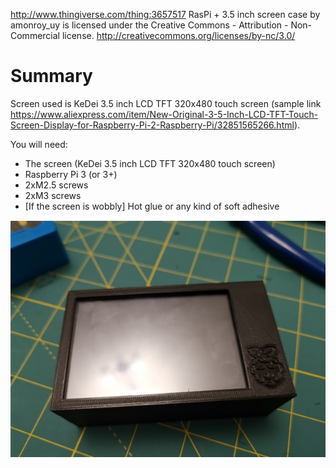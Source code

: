 http://www.thingiverse.com/thing:3657517
RasPi + 3.5 inch screen case by amonroy_uy is licensed under the Creative Commons - Attribution - Non-Commercial license.
http://creativecommons.org/licenses/by-nc/3.0/

# Summary
Screen used is KeDei 3.5 inch LCD TFT 320x480 touch screen (sample link https://www.aliexpress.com/item/New-Original-3-5-Inch-LCD-TFT-Touch-Screen-Display-for-Raspberry-Pi-2-Raspberry-Pi/32851565266.html).

You will need:
- The screen (KeDei 3.5 inch LCD TFT 320x480 touch screen)
- Raspberry Pi 3 (or 3+)
- 2xM2.5 screws
- 2xM3 screws
- [If the screen is wobbly] Hot glue or any kind of soft adhesive

![Image of printed piece](images/0629f496e331fd93cae40c39fce02cbe_preview_featured.jpg)